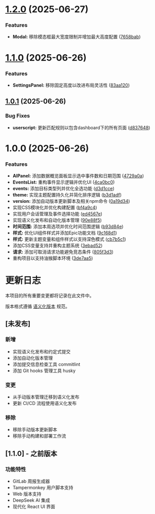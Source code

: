 # [1.2.0](https://github.com/imzusheng/tm_gitlabWeeklyReport/compare/v1.1.0...v1.2.0) (2025-06-27)


### Features

* **Modal:** 移除模态框最大宽度限制并增加最大高度配置 ([7658bab](https://github.com/imzusheng/tm_gitlabWeeklyReport/commit/7658bab42051f9d58af04cb380ad489e48725515))

# [1.1.0](https://github.com/imzusheng/tm_gitlabWeeklyReport/compare/v1.0.1...v1.1.0) (2025-06-26)


### Features

* **SettingsPanel:** 移除固定高度以改进布局灵活性 ([83aa120](https://github.com/imzusheng/tm_gitlabWeeklyReport/commit/83aa12005f3a98ba41499b944d55a72063c846b6))

## [1.0.1](https://github.com/imzusheng/tm_gitlabWeeklyReport/compare/v1.0.0...v1.0.1) (2025-06-26)


### Bug Fixes

* **userscript:** 更新匹配规则以包含dashboard下的所有页面 ([d837648](https://github.com/imzusheng/tm_gitlabWeeklyReport/commit/d837648c07a15b659a98ef1abd0cba934cc5115a))

# 1.0.0 (2025-06-26)


### Features

* **AIPanel:** 添加数据概览面板显示选中事件数和日期范围 ([4729a0a](https://github.com/imzusheng/tm_gitlabWeeklyReport/commit/4729a0a971541ccf367e0fbfa02639f8f41fc693))
* **EventsList:** 重构事件显示逻辑并优化UI ([4ca0bc0](https://github.com/imzusheng/tm_gitlabWeeklyReport/commit/4ca0bc09b1a6ab7dccbd47cc5acf40dad3933a96))
* **events:** 添加目标类型列并优化全选功能 ([d3d1cce](https://github.com/imzusheng/tm_gitlabWeeklyReport/commit/d3d1cce8e43ae844eee88e3a5380613de0d6370d))
* **theme:** 实现主题配置持久化并简化排序逻辑 ([b3d1adf](https://github.com/imzusheng/tm_gitlabWeeklyReport/commit/b3d1adfb5fce01d31ebe27e60722e070f6ae43c6))
* **version:** 添加自动版本更新脚本及相关npm命令 ([0a19d34](https://github.com/imzusheng/tm_gitlabWeeklyReport/commit/0a19d348413eca40b9cd9458c7fe9545397673a4))
* 实现CSS模块化并优化构建配置 ([bf4a9c4](https://github.com/imzusheng/tm_gitlabWeeklyReport/commit/bf4a9c497b7191c9bee2f4a947d5cfa60f9e5f6b))
* 实现用户会话管理及事件选择功能 ([ed4567e](https://github.com/imzusheng/tm_gitlabWeeklyReport/commit/ed4567e19abfa1451b0cebbe4b6d7f3edeb6d922))
* 实现语义化发布和自动化版本管理 ([90e88f5](https://github.com/imzusheng/tm_gitlabWeeklyReport/commit/90e88f5daf2d1ff9765516d3d12d0f18e2e5b31e))
* **时间范围:** 添加本周选项并优化时间范围逻辑 ([b93d84e](https://github.com/imzusheng/tm_gitlabWeeklyReport/commit/b93d84e35058b4212c533688737993f260ac4c9c))
* **样式:** 优化UI组件样式并添加Epic功能文档 ([9c168d1](https://github.com/imzusheng/tm_gitlabWeeklyReport/commit/9c168d161f1f853a07c729178caa217c08da5931))
* **样式:** 更新主题变量和组件样式以支持深色模式 ([cb7b5c1](https://github.com/imzusheng/tm_gitlabWeeklyReport/commit/cb7b5c17a280dabb781bd87e692fdd3c1c066575))
* 添加CSS变量支持并重构主题系统 ([3ebad52](https://github.com/imzusheng/tm_gitlabWeeklyReport/commit/3ebad525e0f015383d30eaf7bf613e61dfbe1967))
* **请求:** 添加可取消请求功能避免竞态条件 ([805f3d3](https://github.com/imzusheng/tm_gitlabWeeklyReport/commit/805f3d33085761784fdaedf2e4bfd6084f18a77d))
* 重构项目以支持油猴脚本环境 ([3de7aa5](https://github.com/imzusheng/tm_gitlabWeeklyReport/commit/3de7aa5f5b7495677d6c8b1bf4412a713836cca2))

# 更新日志

本项目的所有重要变更都将记录在此文件中。

版本格式遵循 [语义化版本](https://semver.org/lang/zh-CN/) 规范。

## [未发布]

### 新增
- 实现语义化发布和约定式提交
- 添加自动化版本管理
- 添加提交信息检查工具 commitlint
- 添加 Git hooks 管理工具 husky

### 变更
- 从手动版本管理迁移到语义化发布
- 更新 CI/CD 流程使用语义化发布

### 移除
- 移除手动版本更新脚本
- 移除手动构建和部署工作流

## [1.1.0] - 之前版本

### 功能特性
- GitLab 周报生成器
- Tampermonkey 用户脚本支持
- Web 版本支持
- DeepSeek AI 集成
- 现代化 React UI 界面
